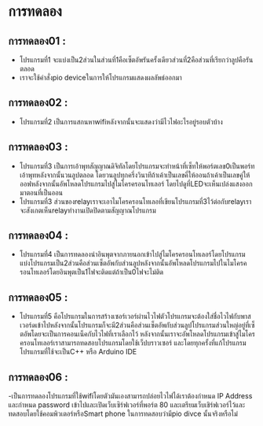# การทดลอง
## การทดลอง01 :
- โปรแกรมที่1 จะแบ่งเป็น2ส่วนในส่วนที่1คือเซ็ตอัพรันครั้งเดียวส่วนที่2คือส่วนที่เรียกว่าลูปคือรันตลอด
- เราจะใช้คำสั่งpio deviceในการให้โปรแกรมแสดงผลลัพธ์ออกมา 
## การทดลอง02 :
- โปรแกรมที่2 เป็นการแสกนหาwifiหลังจากนั้นจะแสดงว่ามีไวไฟอะไรอยู่รอบตัวบ้าง
## การทดลอง03 : 
- โปรแกรมที่3 เป็นการเอ้าพุทสัญญาณดิจิทัลโดยโปรแกรมจะทำหน้าที่เซ็ทให้พอร์ตเลข0เป็นพอร์ทเอ้าพุทหลังจากนั้นวนลูปตลอด โดยวนลูปทุกครึ่งวินาทีถ้าเค้าเป็นเลขคี่ให้ออนถ้าเค้าเป็นเลขคู่ให้ออฟหลังจากนั้นอัพโหลดโปรแกรมไปสู่ไมโครครอนโทเลอร์ โดยไปดูที่LEDจะเห็นเปล่งแสงออกมาตอนที่เป็นออน
- โปรแกรมที่3 ส่วนของrelayเราจะเอาไมโครครอนโทเลอที่เขียนโปรแกรมที่3ไว้ต่อกับrelayเราจะสังเกตเห็นrelayทำงานเปิดปิดตามสัญญาณโปรแกรม
## การทดลอง04 :
- โปรแกรมที่4 เป็นการทดลองนำอินพุตจากภายนอกเข้าไปสู่ไมโครครอนโทเลอร์โดยโปรแกรมแบ่งโปรแกรมเป็น2ส่วนคือส่วนเซ็ตอัพกับส่วนลูปหลังจากนั้นอัพโหลดโปรแกรมไปในไมโครครอนโทเลอร์โดยอินพุตเป็น1ไฟจะติดแต่ถ้าเป็น0ไฟจะไม่ติด
## การทดลอง05 :
- โปรแกรมที่5 คือโปรแกรมในการสร้างเซอร์เวอร์ผ่านไวไฟตัวโปรแกรมจะต้องใส่ชื่อไวไฟกับพาสเวอร์ดเข้าไปหลังจากนั้นโปรแกรมก็จะมี2ส่วนคือส่วนเซ็ตอัพกับส่วนลูปโปรแกรมส่วนใหญ่อยู่ที่เซ็ตอัพโดยจะเป็นการคอนเน็คกับไวไฟที่เราเลือกไว้ หลังจากนั้นเราจะอัพโหลดโปรแกรมเข้าสู่ไมโครครอนโทเลอร์เราสามารถทดสอบโปรแกรมโดยใช้เว็ปบราวเซอร์ และโดยทุกครั้งที่แก้โปรแกรมโปรแกรมที่ใช้จะเป็นC++ หรือ Arduino IDE
## การทดลอง06 :
-เป็นการทดลองโปรแกรมที่ใช้wifiโดยตัวมันเองสามารถปล่อยไวไฟได้เราต้องกำหนด IP Address และกำหนด password เข้าไปและเปิดเว็บเซิร์ฟเวอร์ที่พอร์ต 80 และเตรียมเว็บเชิร์ฟเวอร์ไว้และ ทดสอบโดยใช้คอมพิวเตอร์หรือSmart phone ในการทดสอบว่ามีpio divce นั้นจริงหรือไม่
